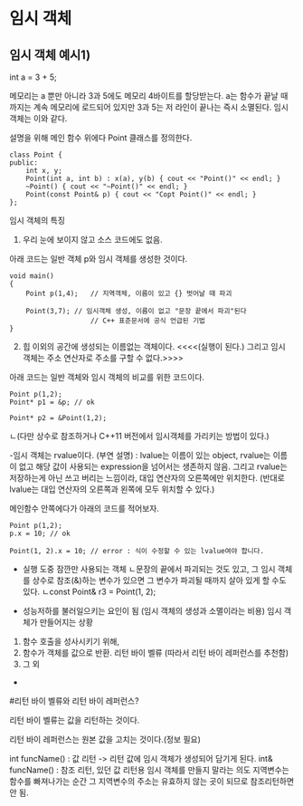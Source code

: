 # 임시 객체



## 임시 객체 예시1)

int a = 3 + 5;

메모리는 a 뿐만 아니라 3과 5에도 메모리 4바이트를 할당받는다.
a는 함수가 끝날 때 까지는 계속 메모리에 로드되어 있지만
3과 5는 저 라인이 끝나는 즉시 소멸된다. 임시 객체는 이와 같다.


설명을 위해 메인 함수 위에다 Point 클래스를 정의한다.
```
class Point {
public:
	int x, y;
	Point(int a, int b) : x(a), y(b) { cout << "Point()" << endl; }
	~Point() { cout << "~Point()" << endl; }
	Point(const Point& p) { cout << "Copt Point()" << endl; }
};
```


임시 객체의 특징
1. 우리 눈에 보이지 않고 소스 코드에도 없음.

아래 코드는 일반 객체 p와 임시 객체를 생성한 것이다.
```
void main()
{
	Point p(1,4);	// 지역객체, 이름이 있고 {} 벗어날 때 파괴

	Point(3,7);	// 임시객체 생성, 이름이 없고 "문장 끝에서 파괴"된다
		            // C++ 표준문서에 공식 언급된 기법
}
```

2. 힙 이외의 공간에 생성되는 이름없는 객체이다. <<<<(실행이 된다.)  그리고 임시 객체는 주소 연산자로 주소를 구할 수 없다.>>>>

아래 코드는 일반 객체와 임시 객체의 비교를 위한 코드이다.
```
Point p(1,2);
Point* p1 = &p; // ok

Point* p2 = &Point(1,2);

```

ㄴ(다만 상수로 참조하거나 C++11 버전에서 임시객체를 가리키는 방법이 있다.)


-임시 객체는 rvalue이다.
	(부연 설명) : lvalue는 이름이 있는 object, rvalue는 이름이 없고 해당 값이 사용되는 expression을 넘어서는 생존하지 않음.
		그리고 rvalue는 저장하는게 아닌 쓰고 버리는 느낌이라, 대입 연산자의 오른쪽에만 위치한다.
		(반대로 lvalue는 대입 연산자의 오른쪽과 왼쪽에 모두 위치할 수 있다.)

메인함수 안쪽에다가 아래의 코드를 적어보자.
```
Point p(1,2);
p.x = 10; // ok

Point(1, 2).x = 10; // error : 식이 수정할 수 있는 lvalue여야 합니다.
```


- 실행 도중 잠깐만 사용되는 객체
ㄴ문장의 끝에서 파괴되는 것도 있고, 그 임시 객체를 상수로 참조(&)하는 변수가 있으면 그 변수가 파괴될 때까지 살아 있게 할 수도 있다.
ㄴconst Point& r3 = Point(1, 2);


- 성능저하를 불러일으키는 요인이 됨 (임시 객체의 생성과 소멸이라는 비용)
임시 객체가 만들어지는 상황
1. 함수 호출을 성사시키기 위해,
2. 함수가 객체를 값으로 반환. 리턴 바이 벨류 (따라서 리턴 바이 레퍼런스를 추천함)
3. 그 외





+

#리턴 바이 벨류와 리턴 바이 레퍼런스?

리턴 바이 벨류는 값을 리턴하는 것이다.


리턴 바이 레퍼런스는 원본 값을 고치는 것이다.(정보 필요)

int funcName() : 값 리턴 -> 리턴 값에 임시 객체가 생성되어 담기게 된다.
int& funcName() : 참조 리턴, 있던 값 리턴용 임시 객체를 만들지 말라는 의도
지역변수는 함수를 빠져나가는 순간 그 지역변수의 주소는 유효하지 않는 곳이 되므로 참조리턴하면 안 됨.
